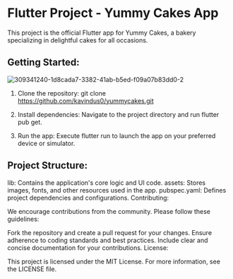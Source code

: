 # Flutter Project - Yummy Cakes App

This project is the official Flutter app for Yummy Cakes, a bakery specializing in delightful cakes for all occasions.

## Getting Started:


![309341240-1d8cada7-3382-41ab-b5ed-f09a07b83dd0-2](https://github.com/kavindus0/yummycakes/assets/126804361/c9866c2a-2419-4904-beb0-47a5be990840)


1. Clone the repository: git clone https://github.com/kavindus0/yummycakes.git
   
2. Install dependencies: Navigate to the project directory and run flutter pub get.
   
3. Run the app: Execute flutter run to launch the app on your preferred device or simulator.

## Project Structure:

lib: Contains the application's core logic and UI code.
assets: Stores images, fonts, and other resources used in the app.
pubspec.yaml: Defines project dependencies and configurations.
Contributing:

We encourage contributions from the community. Please follow these guidelines:

Fork the repository and create a pull request for your changes.
Ensure adherence to coding standards and best practices.
Include clear and concise documentation for your contributions.
License:

This project is licensed under the MIT License. For more information, see the LICENSE file.
